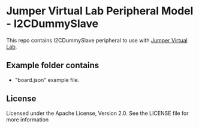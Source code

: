 # Jumper Virtual Lab Peripheral Model - I2CDummySlave
This repo contains I2CDummySlave peripheral to use with [Jumper Virtual Lab](https://vlab.jumper.io).

## Example folder contains
- "board.json" example file.

## License
Licensed under the Apache License, Version 2.0. See the LICENSE file for more information
